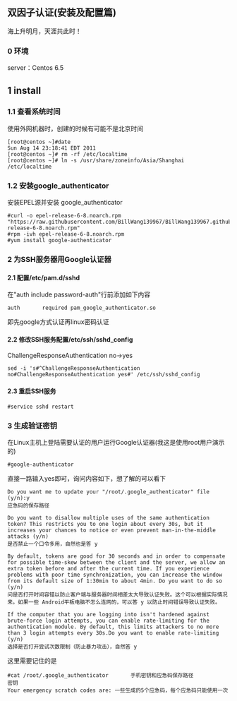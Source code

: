 ## 双因子认证(安装及配置篇)

海上升明月，天涯共此时！

### 0 环境

server：Centos 6.5


## 1 install

### 1.1 查看系统时间

使用外网机器时，创建的时候有可能不是北京时间

```
[root@centos ~]#date
Sun Aug 14 23:18:41 EDT 2011
[root@centos ~]# rm -rf /etc/localtime 
[root@centos ~]# ln -s /usr/share/zoneinfo/Asia/Shanghai /etc/localtime
```
### 1.2 安装google_authenticator

安装EPEL源并安装 google_authenticator

```
#curl -o epel-release-6-8.noarch.rpm "https://raw.githubusercontent.com/BillWang139967/BillWang139967.github.io/master/doc/safety/epel-release-6-8.noarch.rpm"
#rpm -ivh epel-release-6-8.noarch.rpm
#yum install google-authenticator
```
### 2 为SSH服务器用Google认证器

#### 2.1 配置/etc/pam.d/sshd
在"auth       include      password-auth"行前添加如下内容
```
auth       required pam_google_authenticator.so
```
即先google方式认证再linux密码认证
#### 2.2 修改SSH服务配置/etc/ssh/sshd_config
ChallengeResponseAuthentication no->yes

```
sed -i 's#^ChallengeResponseAuthentication no#ChallengeResponseAuthentication yes#' /etc/ssh/sshd_config
```
#### 2.3 重启SSH服务

```
#service sshd restart
```
### 3 生成验证密钥
在Linux主机上登陆需要认证的用户运行Google认证器(我这是使用root用户演示的)
```
#google-authenticator
```
直接一路输入yes即可，询问内容如下，想了解的可以看下

```
Do you want me to update your "/root/.google_authenticator" file (y/n):y  
应急码的保存路径

Do you want to disallow multiple uses of the same authentication token? This restricts you to one login about every 30s, but it increases your chances to notice or even prevent man-in-the-middle attacks (y/n)
是否禁止一个口令多用，自然也是答 y

By default, tokens are good for 30 seconds and in order to compensate for possible time-skew between the client and the server, we allow an extra token before and after the current time. If you experience problems with poor time synchronization, you can increase the window from its default size of 1:30min to about 4min. Do you want to do so (y/n)
问是否打开时间容错以防止客户端与服务器时间相差太大导致认证失败。这个可以根据实际情况来。如果一些 Android平板电脑不怎么连网的，可以答 y 以防止时间错误导致认证失败。

If the computer that you are logging into isn't hardened against brute-force login attempts, you can enable rate-limiting for the authentication module. By default, this limits attackers to no more than 3 login attempts every 30s.Do you want to enable rate-limiting (y/n)
选择是否打开尝试次数限制（防止暴力攻击），自然答 y
```
这里需要记住的是

```
#cat /root/.google_authenticator       手机密钥和应急码保存路径
密钥
Your emergency scratch codes are: 一些生成的5个应急码，每个应急码只能使用一次
```
